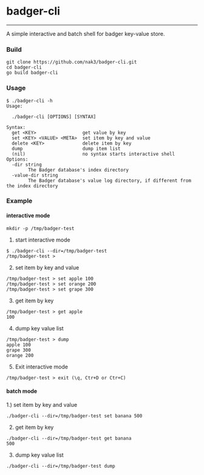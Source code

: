 # badger-cli
---

A simple interactive and batch shell for badger key-value store.

### Build

~~~
git clone https://github.com/nak3/badger-cli.git
cd badger-cli
go build badger-cli
~~~

### Usage

~~~
$ ./badger-cli -h
Usage:

  ./badger-cli [OPTIONS] [SYNTAX]

Syntax:
  get <KEY>                 get value by key
  set <KEY> <VALUE> <META>  set item by key and value
  delete <KEY>              delete item by key
  dump                      dump item list
  (nil)                     no syntax starts interactive shell
Options:
  -dir string
    	The Badger database's index directory
  -value-dir string
    	The Badger database's value log directory, if different from the index directory
~~~

### Example

#### interactive mode

~~~
mkdir -p /tmp/badger-test
~~~

1) start interactive mode

~~~
$ ./badger-cli --dir=/tmp/badger-test
/tmp/badger-test >
~~~

2) set item by key and value 

~~~
/tmp/badger-test > set apple 100
/tmp/badger-test > set orange 200
/tmp/badger-test > set grape 300
~~~

3) get item by key

~~~
/tmp/badger-test > get apple
100
~~~

4) dump key value list

~~~
/tmp/badger-test > dump
apple 100
grape 300
orange 200
~~~

5) Exit interactive mode

~~~
/tmp/badger-test > exit (\q, Ctr+D or Ctr+C)
~~~


#### batch mode

1.) set item by key and value 

~~~
./badger-cli --dir=/tmp/badger-test set banana 500
~~~

2) get item by key

~~~
./badger-cli --dir=/tmp/badger-test get banana 
500
~~~

3)  dump key value list

~~~
./badger-cli --dir=/tmp/badger-test dump
~~~
